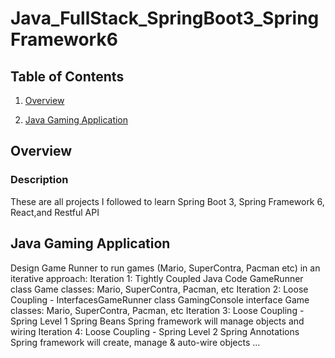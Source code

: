# Java_FullStack_SpringBoot3_SpringFramework6
## Table of Contents
1. [Overview](#Overview)

2. [Java Gaming Application](#Java-Gaming-Application)

## Overview
### Description
These are all projects I followed to learn Spring Boot 3, Spring Framework 6, React,and Restful API

## Java Gaming Application
Design Game Runner to run games (Mario, SuperContra, Pacman etc) in an iterative approach: 
 Iteration 1: Tightly Coupled Java Code GameRunner class Game classes: Mario, SuperContra, Pacman, etc 
 Iteration 2: Loose Coupling - InterfacesGameRunner class GamingConsole interface Game classes: Mario, SuperContra, Pacman, etc 
 Iteration 3: Loose Coupling - Spring Level 1 Spring Beans Spring framework will manage objects and wiring 
 Iteration 4: Loose Coupling - Spring Level 2 Spring Annotations Spring framework will create, manage & auto-wire objects 
 ...
